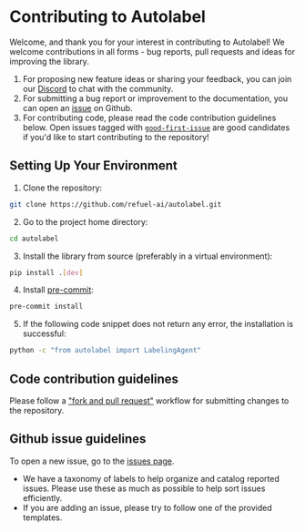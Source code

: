 # Contributing to Autolabel

Welcome, and thank you for your interest in contributing to Autolabel! We welcome contributions in all forms - bug reports, pull requests and ideas for improving the library.

1. For proposing new feature ideas or sharing your feedback, you can join our [Discord](https://discord.gg/fweVnRx6CU) to chat with the community.
2. For submitting a bug report or improvement to the documentation, you can open an [issue](https://github.com/refuel-ai/autolabel/issues) on Github.
3. For contributing code, please read the code contribution guidelines below. Open issues tagged with [`good-first-issue`](https://github.com/refuel-ai/autolabel/labels/good%20first%20issue) are good candidates if you'd like to start contributing to the repository!

## Setting Up Your Environment

1. Clone the repository:
```bash
git clone https://github.com/refuel-ai/autolabel.git
```
2. Go to the project home directory: 
```bash
cd autolabel
```
3. Install the library from source (preferably in a virtual environment): 
```bash
pip install .[dev]
```
4. Install [pre-commit](https://pre-commit.com/): 
```bash
pre-commit install
```
5. If the following code snippet does not return any error, the installation is successful:
```bash
python -c "from autolabel import LabelingAgent"
```

## Code contribution guidelines

Please follow a ["fork and pull request"](https://docs.github.com/en/get-started/quickstart/contributing-to-projects) workflow for submitting changes to the repository.

## Github issue guidelines

To open a new issue, go to the [issues page](https://github.com/refuel-ai/autolabel/issues).

* We have a taxonomy of labels to help organize and catalog reported issues. Please use these as much as possible to help sort issues efficiently.
* If you are adding an issue, please try to follow one of the provided templates.
